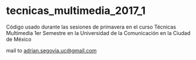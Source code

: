 # tecnicas_multimedia_2017_1
Código usado durante las sesiones de primavera en el curso Técnicas Multimedia 1er Semestre en la Universidad de la Comunicación
en la Ciudad de México

mail to adrian.segovia.uc@gmail.com
